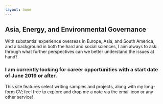```yaml
---
layout: home
---
```

## Asia, Energy, and Environmental Governance

With substantial experience overseas in Europe, Asia, and South America, and a background in both the hard and social sciences, I aim always to ask: through what further perspectives can we better understand the issues at hand?

### I am currently looking for career opportunities with a start date of June 2019 or after.
This site features select writing samples and projects, along with my long-form CV; feel free to explore and drop me a note via the email icon or any other service!
